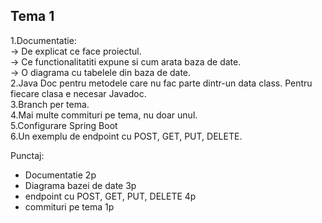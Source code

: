 ## Tema 1  
1.Documentatie:  
-> De explicat ce face proiectul.  
-> Ce functionalitatiti expune si cum arata baza de date.    
-> O diagrama cu tabelele din baza de date.  
2.Java Doc pentru metodele care nu fac parte dintr-un data class. Pentru fiecare clasa e necesar Javadoc.  
3.Branch per tema.  
4.Mai multe commituri pe tema, nu doar unul.  
5.Configurare Spring Boot  
6.Un exemplu de endpoint cu POST, GET, PUT, DELETE.  

Punctaj:  
- Documentatie 2p  
- Diagrama bazei de date 3p  
- endpoint cu POST, GET, PUT, DELETE 4p  
- commituri pe tema 1p  
